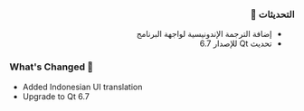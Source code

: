 <div dir='rtl'>

### التحديثات 💭

- إضافة الترجمة الإندونيسية لواجهة البرنامج
- تحديث Qt للإصدار 6.7

</div>

### What's Changed 💭

- Added Indonesian UI translation
- Upgrade to Qt 6.7